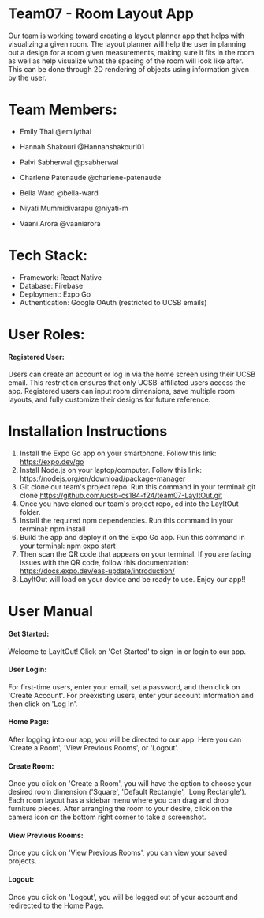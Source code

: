 # Team07 - Room Layout App

Our team is working toward creating a layout planner app that helps with visualizing a given room. The layout planner will help the user in planning out a design for a room given measurements, making sure it fits in the room as well as help visualize what the spacing of the room will look like after. This can be done through 2D rendering of objects using information given by the user.

# Team Members:
* Emily Thai @emilythai
  
* Hannah Shakouri @Hannahshakouri01
* Palvi Sabherwal @psabherwal
* Charlene Patenaude @charlene-patenaude
* Bella Ward @bella-ward
* Niyati Mummidivarapu @niyati-m
* Vaani Arora @vaaniarora

# Tech Stack:
* Framework: React Native
* Database: Firebase
* Deployment: Expo Go
* Authentication: Google OAuth (restricted to UCSB emails)

# User Roles:
#### Registered User:
Users can create an account or log in via the home screen using their UCSB email. This restriction ensures that only UCSB-affiliated users access the app. Registered users can input room dimensions, save multiple room layouts, and fully customize their designs for future reference.

# Installation Instructions
1. Install the Expo Go app on your smartphone. Follow this link: https://expo.dev/go 
2. Install Node.js on your laptop/computer. Follow this link: https://nodejs.org/en/download/package-manager
3. Git clone our team's project repo. Run this command in your terminal: git clone https://github.com/ucsb-cs184-f24/team07-LayItOut.git
4. Once you have cloned our team's project repo, cd into the LayItOut folder.
5. Install the required npm dependencies. Run this command in your terminal: npm install
6. Build the app and deploy it on the Expo Go app. Run this command in your terminal: npm expo start
7. Then scan the QR code that appears on your terminal. If you are facing issues with the QR code, follow this documentation: https://docs.expo.dev/eas-update/introduction/
8. LayItOut will load on your device and be ready to use. Enjoy our app!!

# User Manual
#### Get Started:
Welcome to LayItOut! Click on 'Get Started' to sign-in or login to our app.
#### User Login:
For first-time users, enter your email, set a password, and then click on 'Create Account'. For preexisting users, enter your account information and then click on 'Log In'.
#### Home Page:
After logging into our app, you will be directed to our app. Here you can 'Create a Room', 'View Previous Rooms', or 'Logout'. 
#### Create Room:
Once you click on 'Create a Room', you will have the option to choose your desired room dimension ('Square', 'Default Rectangle', 'Long Rectangle'). Each room layout has a sidebar menu where you can drag and drop furniture pieces. After arranging the room to your desire, click on the camera icon on the bottom right corner to take a screenshot. 
#### View Previous Rooms:
Once you click on 'View Previous Rooms', you can view your saved projects. 
#### Logout:
Once you click on 'Logout', you will be logged out of your account and redirected to the Home Page.
